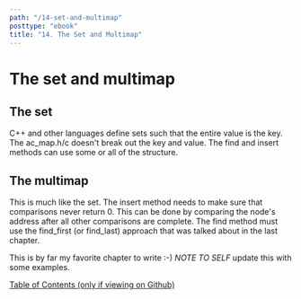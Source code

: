 ```yaml
---
path: "/14-set-and-multimap"
posttype: "ebook"
title: "14. The Set and Multimap"
---
```


# The set and multimap

## The set

C++ and other languages define sets such that the entire value is the key.  The ac_map.h/c doesn't break out the key and value.  The find and insert methods can use some or all of the structure.  

## The multimap

This is much like the set.  The insert method needs to make sure that comparisons never return 0.  This can be done by comparing the node's address after all other comparisons are complete.  The find method must use the find_first (or find_last) approach that was talked about in the last chapter.

This is by far my favorite chapter to write :-)  *NOTE TO SELF* update this with some examples.

[Table of Contents (only if viewing on Github)](../../../README.md)
